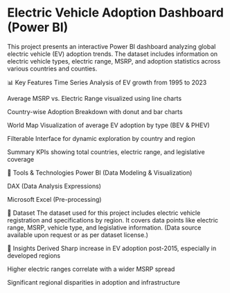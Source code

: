 # Electric Vehicle Adoption Dashboard (Power BI)
This project presents an interactive Power BI dashboard analyzing global electric vehicle (EV) adoption trends. The dataset includes information on electric vehicle types, electric range, MSRP, and adoption statistics across various countries and counties.

📊 Key Features
Time Series Analysis of EV growth from 1995 to 2023

Average MSRP vs. Electric Range visualized using line charts

Country-wise Adoption Breakdown with donut and bar charts

World Map Visualization of average EV adoption by type (BEV & PHEV)

Filterable Interface for dynamic exploration by country and region

Summary KPIs showing total countries, electric range, and legislative coverage

🔧 Tools & Technologies
Power BI (Data Modeling & Visualization)

DAX (Data Analysis Expressions)

Microsoft Excel (Pre-processing)

📁 Dataset
The dataset used for this project includes electric vehicle registration and specifications by region. It covers data points like electric range, MSRP, vehicle type, and legislative information. (Data source available upon request or as per dataset license.)

🚀 Insights Derived
Sharp increase in EV adoption post-2015, especially in developed regions

Higher electric ranges correlate with a wider MSRP spread

Significant regional disparities in adoption and infrastructure
